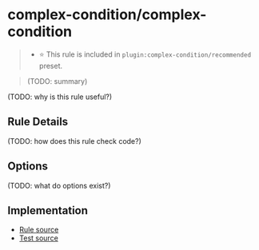 # complex-condition/complex-condition

> - ⭐️ This rule is included in `plugin:complex-condition/recommended` preset.

> (TODO: summary)

(TODO: why is this rule useful?)

## Rule Details

(TODO: how does this rule check code?)

## Options

(TODO: what do options exist?)

## Implementation

- [Rule source](../../src/rules/complex-condition.ts)
- [Test source](../../tests/rules/complex-condition.ts)

